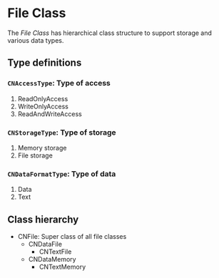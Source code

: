 # File Class
The *File Class* has hierarchical class structure to support
 storage and various data types.

## Type definitions
### `CNAccessType`: Type of access
1. ReadOnlyAccess
2. WriteOnlyAccess
3. ReadAndWriteAccess

### `CNStorageType`: Type of storage
1. Memory storage
2. File storage

### `CNDataFormatType`: Type of data
1. Data
2. Text

## Class hierarchy
* CNFile: Super class of all file classes
  * CNDataFile
    * CNTextFile
  * CNDataMemory
    * CNTextMemory
